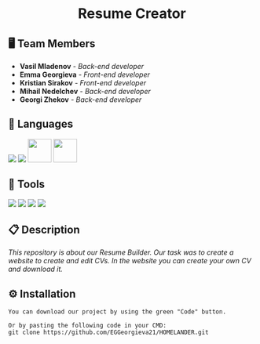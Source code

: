 <h1 align="center">Resume Creator</h1>
<p align="center">
</p>

## 🖥 Team Members
* **Vasil Mladenov** - *Back-end developer* 
* **Emma Georgieva** - *Front-end developer* 
* **Kristian Sirakov** - *Front-end developer* 
* **Mihail Nedelchev** - *Back-end developer* 
* **Georgi Zhekov** - *Back-end developer*

## 🚀 Languages 

<p align="left"> 
    <img src="https://img.icons8.com/color/48/000000/html-5.png"/> 
    <img src="https://img.icons8.com/color/48/000000/css3.png"/> 
    <img src="https://img.icons8.com/color/48/000000/javascript--v1.png" height=48px width=48px/>
    <img src="https://cdn.jsdelivr.net/npm/@programming-languages-logos/csharp@0.0.0/csharp_256x256.png" height=48px width=48px/>
     

  ## 🔧 Tools 
  <p align="left"> 
    <img src="https://img.icons8.com/color/48/000000/visual-studio-code-2019.png"/>
    <img src="https://img.icons8.com/color/48/000000/figma--v1.png"/>
    <img src="https://img.icons8.com/color/48/000000/git.png"/>
    <img src="https://img.icons8.com/fluency/48/000000/adobe-photoshop.png"/>
      
 ## 📋 Description
    
*This repository is about our Resume Builder. Our task was to create a website to create and edit CVs. In the website you can create your own CV and download it.*
      
## ⚙ Installation
```
You can download our project by using the green "Code" button.

Or by pasting the following code in your CMD:
git clone https://github.com/EGGeorgieva21/HOMELANDER.git
```